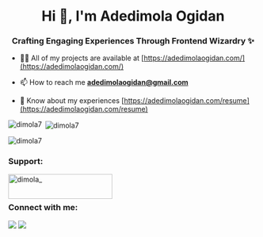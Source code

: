 <h1 align="center">Hi 👋, I'm Adedimola Ogidan</h1>
<h3 align="center">Crafting Engaging Experiences Through Frontend Wizardry ✨</h3>

- 👨‍💻 All of my projects are available at [https://adedimolaogidan.com/](https://adedimolaogidan.com/)

- 📫 How to reach me **adedimolaogidan@gmail.com**

- 📄 Know about my experiences [https://adedimolaogidan.com/resume](https://adedimolaogidan.com/resume)

<p><img align="left" src="https://github-readme-stats.vercel.app/api/top-langs?username=dimola7&show_icons=true&locale=en&layout=compact&theme=onedark" alt="dimola7" /></p>

<p>&nbsp;<img align="center" src="https://github-readme-stats.vercel.app/api?username=dimola7&show_icons=true&locale=en&theme=onedark" alt="dimola7" /></p>

<p><img align="center" src="https://github-readme-streak-stats.herokuapp.com/?user=dimola7&theme=onedark" alt="dimola7" /></p>

<h3 align="left">Support:</h3>
<p><a href="https://www.buymeacoffee.com/dimola_"> <img align="left" src="https://cdn.buymeacoffee.com/buttons/v2/default-yellow.png" height="50" width="210" alt="dimola_" /></a></p><br><br>

<h3 align="left">Connect with me:</h3>

[![](https://img.shields.io/badge/twitter-12100E?style=for-the-badge&logo=twitter&logoColor=white)](https://twitter.com/dimola_) [![](https://img.shields.io/badge/linkedin-12100E?style=for-the-badge&logo=linkedin&logoColor=white)](https://www.linkedin.com/in/adedimola-ogidan/)
